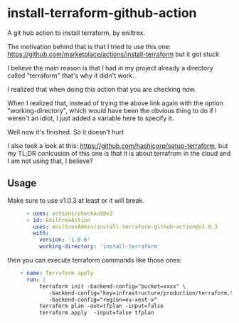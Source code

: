 # install-terraform-github-action
A git hub action to install terraform, by eniltrex.

The motivation behind that is that I tried to use this one:
https://github.com/marketplace/actions/install-terraform but it got stuck

I believe the main reason is that I had in my project already a directory called "terraform"
that's why it didn't work.

I realized that when doing this action that you are checking now.

When I realized that, instead of trying the above link again with the option "working-directory",
which would have been the obvious thing to do if I weren't an idiot, I just added a variable here to specify it.

Well now it's finished. So it doesn't hurt

I also took a look at this: https://github.com/hashicorp/setup-terraform, but my TL;DR conlcusion
of this one is that it is about terrafrom in the cloud and I am not using that, I believe?

## Usage

Make sure to use v1.0.3 at least or it will break.

```yaml
      - uses: actions/checkout@v2
      - id: EniltrexAction
        uses: eniltrexAdmin/install-terraform-github-action@v1.0.3
        with:
          version: '1.0.6'
          working-directory: 'install-terraform'
```

then you can execute terraform commands like those ones:

```yaml
    - name: Terraform apply
      run: |
          terraform init -backend-config="bucket=xxxx" \
             -backend-config="key=infrastructure/production/terraform.tfstate" \
             -backend-config="region=eu-xest-x"
          terraform plan -out=tfplan -input=false
          terraform apply  -input=false tfplan
```